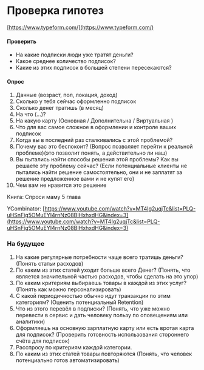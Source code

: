 # Проверка гипотез

[https://www.typeform.com/](https://www.typeform.com/)

#### Проверить

*  На какие подписки люди уже тратят деньги? 
*  Какое среднее количество подписок?
*  Какие из этих подписок в большей степени пересекаются? 

#### Опрос

1. Данные \(возраст, пол, локация, доход\)
2. Сколько у тебя сейчас оформленно подписок
3. Сколько денег тратишь \(в месяц\)
4. На что \(...\)?
5. На какую карту \(Основная / Дополнительна / Виртуальная \)
6. Что для вас самое сложное в оформлении  и контроле ваших подписок
7. Когда вы в последний раз сталкивались с этой проблемой?
8. Почему вас это беспокоит? \(Вопрос позволяет перейти к реальной проблеме\)\(это позволит понять, а действительно ли наш\)
9. Вы пытались найти способы решения этой проблемы? Как вы решаете эту проблему сейчас? \(Если потенциальные клиенты не пытались найти решение самостоятельно, они и не заплатят за решение предложенное вами и не купят его\)
10. Чем вам не нравится это решение





Книга: Спроси маму 5 глава

YCombinator: [https://www.youtube.com/watch?v=MT4Ig2uqjTc&list=PLQ-uHSnFig5OMuEYI4rnNz08BIHxhxdHG&index=3](https://www.youtube.com/watch?v=MT4Ig2uqjTc&list=PLQ-uHSnFig5OMuEYI4rnNz08BIHxhxdHG&index=3)



### На будущее

1. На какие регулярные потребности чаще всего тратишь деньги? \(Понять статьи расходов\)
2. По каким из этих статей уходит больше всего Денег? \(Понять, что является значительной частью расходов, чтобы сделать на это упор\)
3. По каким критериям выбираешь товары в каждой из этих услуг? \(Понять как можно персонализировать\) 
4. С какой периодичностью обычно идут транзакции по этим категориям? \(Оценить потенциальный Retention\) 
5. Что из этого перевёл в подписки? \(Понять, что уже можно перевести в сервис и дать человеку пользу по оповещениям или аналитики\)
6. Оформляешь на основную зарплатную карту или есть вротая карта для подписок? \(Проверить готовность использования стороннего счёта для подписок\)
7. Расспросу по критериям каждой категории.
8. По каким из этих статей товары повторяются \(Понять, что человек потенциально готов автоматизировать\)

